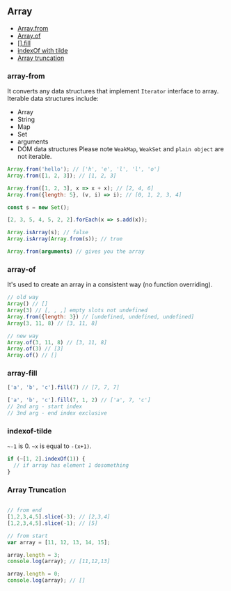 ## Array

* [Array.from](#array-from)
* [Array.of](#array-of)
* [[].fill](#array-fill)
* [indexOf with tilde](#indexof-tilde)
* [Array truncation](#array-truncation)

### array-from
It converts any data structures that implement `Iterator` interface to array.
Iterable data structures include:
  * Array
  * String
  * Map
  * Set
  * arguments
  * DOM data structures
Please note `WeakMap`, `WeakSet` and `plain object` are not iterable.

```js
Array.from('hello'); // ['h', 'e', 'l', 'l', 'o']
Array.from([1, 2, 3]); // [1, 2, 3]

Array.from([1, 2, 3], x => x + x); // [2, 4, 6]
Array.from({length: 5}, (v, i) => i); // [0, 1, 2, 3, 4]

const s = new Set();

[2, 3, 5, 4, 5, 2, 2].forEach(x => s.add(x));

Array.isArray(s); // false
Array.isArray(Array.from(s)); // true

Array.from(arguments) // gives you the array
```

### array-of
It's used to create an array in a consistent way (no function overriding).

```js
// old way
Array() // []
Array(3) // [, , ,] empty slots not undefined
Array.from({length: 3}) // [undefined, undefined, undefined]
Array(3, 11, 8) // [3, 11, 8]

// new way
Array.of(3, 11, 8) // [3, 11, 8]
Array.of(3) // [3]
Array.of() // []
```

### array-fill

```js
['a', 'b', 'c'].fill(7) // [7, 7, 7]

['a', 'b', 'c'].fill(7, 1, 2) // ['a', 7, 'c']
// 2nd arg - start index
// 3nd arg - end index exclusive
```

### indexof-tilde
`~-1` is 0. `~x` is equal to `-(x+1)`.
```js
if (~[1, 2].indexOf(1)) {
  // if array has element 1 dosomething 
}
```

### Array Truncation

```js

// from end
[1,2,3,4,5].slice(-3); // [2,3,4]
[1,2,3,4,5].slice(-1); // [5]

// from start
var array = [11, 12, 13, 14, 15];  

array.length = 3;  
console.log(array); // [11,12,13]

array.length = 0;  
console.log(array); // []
```


